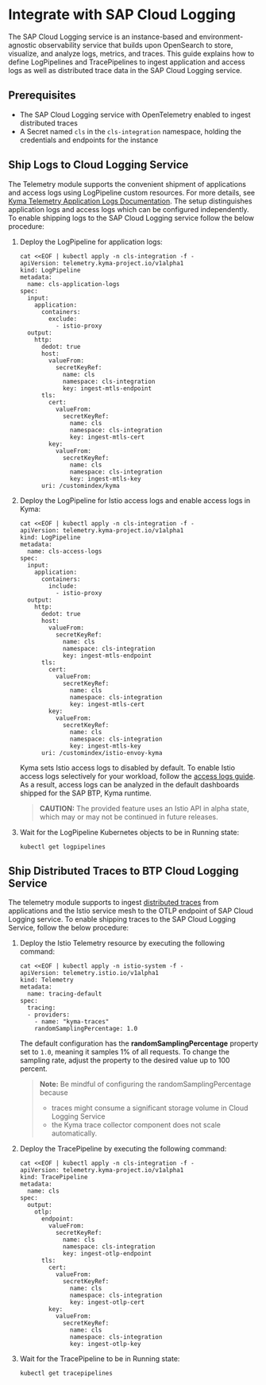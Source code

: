 # Integrate with SAP Cloud Logging

The SAP Cloud Logging service is an instance-based and environment-agnostic observability service that builds upon OpenSearch to store, visualize, and analyze logs, metrics, and traces. This guide explains how to define LogPipelines and TracePipelines to ingest application and access logs as well as distributed trace data in the SAP Cloud Logging service.

## Prerequisites

- The SAP Cloud Logging service with OpenTelemetry enabled to ingest distributed traces
- A Secret named `cls` in the `cls-integration` namespace, holding the credentials and endpoints for the instance

## Ship Logs to Cloud Logging Service

The Telemetry module supports the convenient shipment of applications and access logs using LogPipeline custom resources. For more details, see [Kyma Telemetry Application Logs Documentation](./../../02-logs.md). The setup distinguishes application logs and access logs which can be configured independently.
To enable shipping logs to the SAP Cloud Logging service follow the below procedure:

1. Deploy the LogPipeline for application logs:
    ```
    cat <<EOF | kubectl apply -n cls-integration -f -
    apiVersion: telemetry.kyma-project.io/v1alpha1
    kind: LogPipeline
    metadata:
      name: cls-application-logs
    spec:
      input:
        application:
          containers:
            exclude:
              - istio-proxy
      output:
        http:
          dedot: true
          host:
            valueFrom:
              secretKeyRef:
                name: cls
                namespace: cls-integration
                key: ingest-mtls-endpoint
          tls:
            cert:
              valueFrom:
                secretKeyRef:
                  name: cls
                  namespace: cls-integration
                  key: ingest-mtls-cert
            key:
              valueFrom:
                secretKeyRef:
                  name: cls
                  namespace: cls-integration
                  key: ingest-mtls-key
          uri: /customindex/kyma
    ```
1. Deploy the LogPipeline for Istio access logs and enable access logs in Kyma:
    ```
    cat <<EOF | kubectl apply -n cls-integration -f -
    apiVersion: telemetry.kyma-project.io/v1alpha1
    kind: LogPipeline
    metadata:
      name: cls-access-logs
    spec:
      input:
        application:
          containers:
            include:
              - istio-proxy
      output:
        http:
          dedot: true
          host:
            valueFrom:
              secretKeyRef:
                name: cls
                namespace: cls-integration
                key: ingest-mtls-endpoint
          tls:
            cert:
              valueFrom:
                secretKeyRef:
                  name: cls
                  namespace: cls-integration
                  key: ingest-mtls-cert
            key:
              valueFrom:
                secretKeyRef:
                  name: cls
                  namespace: cls-integration
                  key: ingest-mtls-key
          uri: /customindex/istio-envoy-kyma
    ```
   Kyma sets Istio access logs to disabled by default. To enable Istio access logs selectively for your workload, follow the [access logs guide](https://kyma-project.io/docs/kyma/main/04-operation-guides/operations/obsv-03-enable-istio-access-logs/).
   As a result, access logs can be analyzed in the default dashboards shipped for the SAP BTP, Kyma runtime.

   >**CAUTION:** The provided feature uses an Istio API in alpha state, which may or may not be continued in future releases.

1. Wait for the LogPipeline Kubernetes objects to be in Running state:
    ```
    kubectl get logpipelines
    ```

## Ship Distributed Traces to BTP Cloud Logging Service

The telemetry module supports to ingest [distributed traces](./../../03-traces/) from applications and the Istio service mesh to the OTLP endpoint of SAP Cloud Logging service.
To enable shipping traces to the SAP Cloud Logging Service, follow the below procedure:

1. Deploy the Istio Telemetry resource by executing the following command:
    ```
    cat <<EOF | kubectl apply -n istio-system -f -
    apiVersion: telemetry.istio.io/v1alpha1
    kind: Telemetry
    metadata:
      name: tracing-default
    spec:
      tracing:
      - providers:
        - name: "kyma-traces"
        randomSamplingPercentage: 1.0
    ```
    The default configuration has the **randomSamplingPercentage** property set to `1.0`, meaning it samples 1% of all requests. To change the sampling rate, adjust the property to the desired value up to 100 percent.
    > **Note:**
    > Be mindful of configuring the randomSamplingPercentage because
    >  - traces might consume a significant storage volume in Cloud Logging Service
    >  - the Kyma trace collector component does not scale automatically.

2. Deploy the TracePipeline by executing the following command:
    ```
    cat <<EOF | kubectl apply -n cls-integration -f -
    apiVersion: telemetry.kyma-project.io/v1alpha1
    kind: TracePipeline
    metadata:
      name: cls
    spec:
      output:
        otlp:
          endpoint:
            valueFrom:
              secretKeyRef:
                name: cls
                namespace: cls-integration
                key: ingest-otlp-endpoint
          tls:
            cert:
              valueFrom:
                secretKeyRef:
                  name: cls
                  namespace: cls-integration
                  key: ingest-otlp-cert
            key:
              valueFrom:
                secretKeyRef:
                  name: cls
                  namespace: cls-integration
                  key: ingest-otlp-key   
    ```

3. Wait for the TracePipeline to be in Running state:
    ```
    kubectl get tracepipelines
    ```